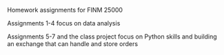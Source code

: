 Homework assignments for FINM 25000

Assignments 1-4 focus on data analysis

Assignments 5-7 and the class project focus on Python skills and building an exchange that can handle and store orders
